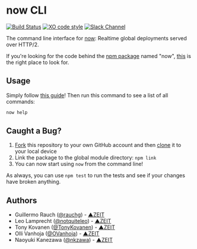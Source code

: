 # now CLI

[![Build Status](https://travis-ci.org/zeit/now-cli.svg?branch=master)](https://travis-ci.org/zeit/now-cli)
[![XO code style](https://img.shields.io/badge/code_style-XO-5ed9c7.svg)](https://github.com/sindresorhus/xo)
[![Slack Channel](http://zeit-slackin.now.sh/badge.svg)](https://zeit.chat)

The command line interface for [now](https://zeit.co/now): Realtime global deployments served over HTTP/2.

If you're looking for the code behind the [npm package](https://www.npmjs.com/package/now) named "now", [this](https://github.com/zeit/now-cli-proxy) is the right place to look for.

## Usage

Simply follow [this guide](https://zeit.co/docs#getting-started)! Then run this command to see a list of all commands:

```bash
now help
```

## Caught a Bug?

1. [Fork](https://help.github.com/articles/fork-a-repo/) this repository to your own GitHub account and then [clone](https://help.github.com/articles/cloning-a-repository/) it to your local device
2. Link the package to the global module directory: `npm link`
3. You can now start using `now` from the command line!

As always, you can use `npm test` to run the tests and see if your changes have broken anything.

## Authors

- Guillermo Rauch ([@rauchg](https://twitter.com/rauchg)) - [▲ZEIT](https://zeit.co)
- Leo Lamprecht ([@notquiteleo](https://twitter.com/notquiteleo)) - [▲ZEIT](https://zeit.co)
- Tony Kovanen ([@TonyKovanen](https://twitter.com/TonyKovanen)) - [▲ZEIT](https://zeit.co)
- Olli Vanhoja ([@OVanhoja](https://twitter.com/OVanhoja)) - [▲ZEIT](https://zeit.co)
- Naoyuki Kanezawa ([@nkzawa](https://twitter.com/nkzawa)) - [▲ZEIT](https://zeit.co)
